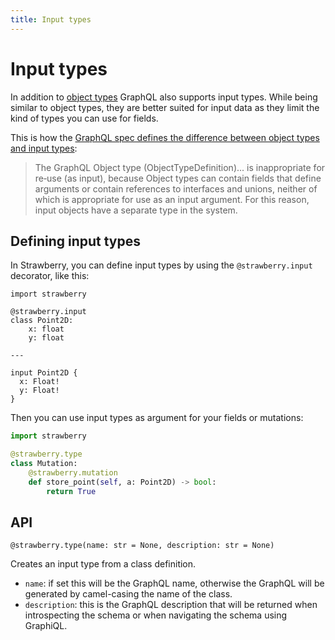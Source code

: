 ```yaml
---
title: Input types
---
```


# Input types

In addition to [object types](./object-types) GraphQL also supports input types. While being similar to object types, they are better suited for input data as they limit the kind of types you can use for fields.

This is how the [GraphQL spec defines the difference between object types and input types](https://spec.graphql.org/June2018/#sec-Input-Objects):

> The GraphQL Object type (ObjectTypeDefinition)... is inappropriate for re‐use (as input), because Object types can contain fields that define arguments or contain references to interfaces and unions, neither of which is appropriate for use as an input argument. For this reason, input objects have a separate type in the system.

## Defining input types

In Strawberry, you can define input types by using the `@strawberry.input` decorator, like this:

```python+schema
import strawberry

@strawberry.input
class Point2D:
    x: float
    y: float

---

input Point2D {
  x: Float!
  y: Float!
}
```

Then you can use input types as argument for your fields or mutations:

```python
import strawberry

@strawberry.type
class Mutation:
    @strawberry.mutation
    def store_point(self, a: Point2D) -> bool:
        return True
```

## API

`@strawberry.type(name: str = None, description: str = None)`

Creates an input type from a class definition.

- `name`: if set this will be the GraphQL name, otherwise the GraphQL will be generated by camel-casing the name of the class.
- `description`: this is the GraphQL description that will be returned when introspecting the schema or when navigating the schema using GraphiQL.
